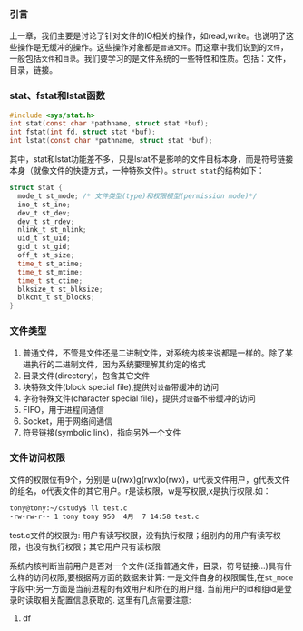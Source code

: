 ### 引言
上一章，我们主要是讨论了针对文件的IO相关的操作，如read,write。也说明了这些操作是无缓冲的操作。这些操作对象都是`普通文件`。而这章中我们说到的`文件`，一般包括`文件`和`目录`。我们要学习的是文件系统的一些特性和性质。包括：文件，目录，链接。

### stat、fstat和lstat函数

```c
#include <sys/stat.h>
int stat(const char *pathname, struct stat *buf);
int fstat(int fd, struct stat *buf);
int lstat(const char *pathname, struct stat *buf);
```
其中，stat和lstat功能差不多，只是lstat不是影响的文件目标本身，而是符号链接本身（就像文件的快捷方式，一种特殊文件）。`struct stat`的结构如下：

```c
struct stat {
  mode_t st_mode; /* 文件类型(type)和权限模型(permission mode)*/
  ino_t st_ino;
  dev_t st_dev;
  dev_t st_rdev;
  nlink_t st_nlink;
  uid_t st_uid;
  gid_t st_gid;
  off_t st_size;
  time_t st_atime;
  time_t st_mtime;
  time_t st_ctime;
  blksize_t st_blksize;
  blkcnt_t st_blocks;
}
```

### 文件类型
1. 普通文件，不管是文件还是二进制文件，对系统内核来说都是一样的。除了某进执行的二进制文件，因为系统要理解其约定的格式
1. 目录文件(directory)，包含其它文件
1. 块特殊文件(block special file),提供对`设备`带缓冲的访问
1. 字符特殊文件(character special file)，提供对`设备`不带缓冲的访问
1. FIFO，用于进程间通信
1. Socket，用于网络间通信
1. 符号链接(symbolic link)，指向另外一个文件

### 文件访问权限
文件的权限位有9个，分别是 u(rwx)g(rwx)o(rwx)，u代表文件用户，g代表文件的组名，o代表文件的其它用户。r是读权限，w是写权限,x是执行权限.如：
```bash
tony@tony:~/cstudy$ ll test.c 
-rw-rw-r-- 1 tony tony 950  4月  7 14:58 test.c
```
test.c文件的权限为: 用户有读写权限，没有执行权限；组别内的用户有读写权限，也没有执行权限；其它用户只有读权限

系统内核判断当前用户是否对一个文件(泛指普通文件，目录，符号链接...)具有什么样的访问权限,要根据两方面的数据来计算: 一是文件自身的权限属性,在`st_mode`字段中;另一方面是当前进程的有效用户和所在的用户组. 当前用户的id和组id是登录时读取相关配置信息获取的. 这里有几点需要注意:
1. df 





